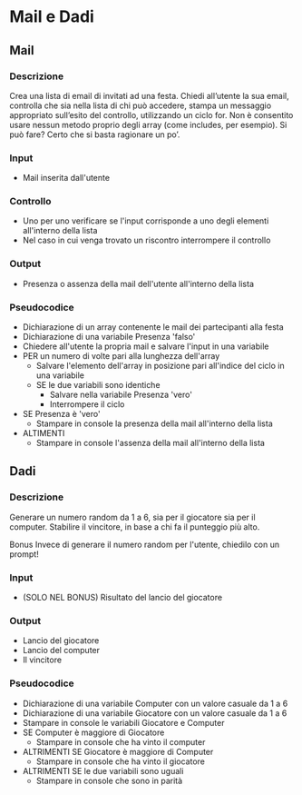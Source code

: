 # Mail e Dadi

## Mail

### Descrizione

Crea una lista di email di invitati ad una festa.
Chiedi all’utente la sua email, controlla che sia nella lista di chi può accedere, stampa un messaggio appropriato sull’esito del controllo, utilizzando un ciclo for.
Non è consentito usare nessun metodo proprio degli array (come includes, per esempio).
Si può fare? Certo che si basta ragionare un po’.

### Input

- Mail inserita dall'utente

### Controllo

- Uno per uno verificare se l'input corrisponde a uno degli elementi all'interno della lista
- Nel caso in cui venga trovato un riscontro interrompere il controllo

### Output

- Presenza o assenza della mail dell'utente all'interno della lista

### Pseudocodice

- Dichiarazione di un array contenente le mail dei partecipanti alla festa
- Dichiarazione di una variabile Presenza 'falso'
- Chiedere all'utente la propria mail e salvare l'input in una variabile
- PER un numero di volte pari alla lunghezza dell'array
  - Salvare l'elemento dell'array in posizione pari all'indice del ciclo in una variabile
  - SE le due variabili sono identiche 
    - Salvare nella variabile Presenza 'vero'
    - Interrompere il ciclo
- SE Presenza è 'vero'
  - Stampare in console la presenza della mail all'interno della lista
- ALTIMENTI 
  - Stampare in console l'assenza della mail all'interno della lista



## Dadi

### Descrizione

Generare un numero random da 1 a 6, sia per il giocatore sia per il computer.
Stabilire il vincitore, in base a chi fa il punteggio più alto.

Bonus
Invece di generare il numero random per l'utente, chiedilo con un prompt!

### Input

- (SOLO NEL BONUS) Risultato del lancio del giocatore


### Output

- Lancio del giocatore
- Lancio del computer
- Il vincitore

### Pseudocodice

- Dichiarazione di una variabile Computer con un valore casuale da 1 a 6
- Dichiarazione di una variabile Giocatore con un valore casuale da 1 a 6
- Stampare in console le variabili Giocatore e Computer
- SE Computer è maggiore di Giocatore
  - Stampare in console che ha vinto il computer
- ALTRIMENTI SE Giocatore è maggiore di Computer
  - Stampare in console che ha vinto il giocatore
- ALTRIMENTI SE le due variabili sono uguali
  - Stampare in console che sono in parità